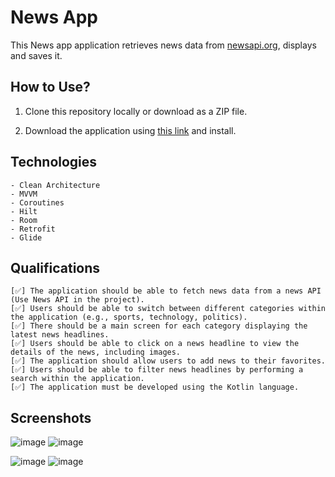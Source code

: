 # News App

This News app application retrieves news data from [newsapi.org](newsapi.org), displays and saves it.

## How to Use?

1. Clone this repository locally or download as a ZIP file.

2. Download the application using [this link](https://drive.google.com/file/d/1uN-HFtd7fNJ8gne27xIXW5mvyAnd73CK/view?usp=sharing) and install.

## Technologies
    - Clean Architecture
    - MVVM
    - Coroutines
    - Hilt
    - Room
    - Retrofit
    - Glide

## Qualifications

    [✅] The application should be able to fetch news data from a news API (Use News API in the project).
    [✅] Users should be able to switch between different categories within the application (e.g., sports, technology, politics).
    [✅] There should be a main screen for each category displaying the latest news headlines.
    [✅] Users should be able to click on a news headline to view the details of the news, including images.
    [✅] The application should allow users to add news to their favorites.
    [✅] Users should be able to filter news headlines by performing a search within the application.
    [✅] The application must be developed using the Kotlin language.

## Screenshots

![image](https://github.com/datastructblues/NewsApp/assets/86204793/c62b8fe0-ae6c-4dd9-87f1-96c719ab1626)  ![image](https://github.com/datastructblues/NewsApp/assets/86204793/3091d16e-cd83-4313-9521-14adaf59459f)

![image](https://github.com/datastructblues/NewsApp/assets/86204793/e922cab2-a925-4fcd-b061-d2cfd307519e)  ![image](https://github.com/datastructblues/NewsApp/assets/86204793/33dd28f9-a6b9-40eb-8b0c-a0457223934b)





